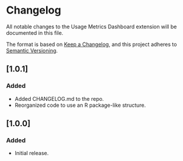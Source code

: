 # Changelog

All notable changes to the Usage Metrics Dashboard extension will be documented in this file.

The format is based on [Keep a Changelog](https://keepachangelog.com/en/1.1.0/),
and this project adheres to [Semantic Versioning](https://semver.org/spec/v2.0.0.html).

## [1.0.1]

### Added

- Added CHANGELOG.md to the repo.
- Reorganized code to use an R package-like structure.

## [1.0.0]

### Added

- Initial release.
